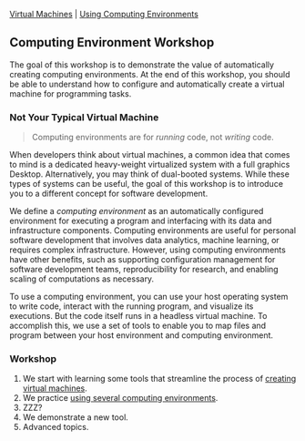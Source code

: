 [Virtual Machines](VM.md) | [Using Computing Environments]() 

Computing Environment Workshop
----------------------------------

The goal of this workshop is to demonstrate the value of automatically creating computing environments. At the end of this workshop, you should be able to understand how to configure and automatically create a virtual machine for programming tasks.

### Not Your Typical Virtual Machine

> Computing environments are for *running* code, not *writing* code.

When developers think about virtual machines, a common idea that comes to mind is a dedicated heavy-weight virtualized system with a full graphics Desktop. Alternatively, you may think of dual-booted systems. While these types of systems can be useful, the goal of this workshop is to introduce you to a different concept for software development.

We define a *computing environment* as an automatically configured environment for executing a program and interfacing with its data and infrastructure components. Computing environments are useful for personal software development that involves data analytics, machine learning, or requires complex infrastructure. However, using computing environments have other benefits, such as supporting configuration management for software development teams, reproducibility for research, and enabling scaling of computations as necessary. 

To use a computing environment, you can use your host operating system to write code, interact with the running program, and visualize its executions. But the code itself runs in a headless virtual machine. To accomplish this, we use a set of tools to enable you to map files and program between your host environment and computing environment.

### Workshop

1. We start with learning some tools that streamline the process of [creating virtual machines](VM.md).
2. We practice [using several computing environments](CE.md).
3. ZZZ?
4. We demonstrate a new tool.
5. Advanced topics.
